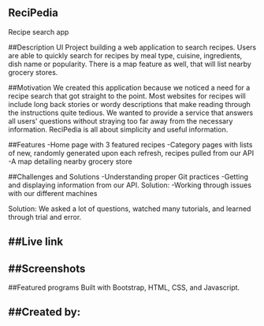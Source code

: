 ## ReciPedia
Recipe search app



##Description
UI Project building a web application to search recipes. Users are able to quickly search for recipes by meal type, cuisine, ingredients, dish name
or popularity. There is a map feature as well, that will list nearby grocery stores. 

##Motivation
We created this application because we noticed a need for a recipe search that got straight to the point. Most websites for recipes will
include long back stories or wordy descriptions that make reading through the instructions quite tedious. We wanted to provide a service that 
answers all users' questions without straying too far away from the necessary information. ReciPedia is all about simplicity and useful 
information. 

##Features
-Home page with 3 featured recipes
-Category pages with lists of new, randomly generated upon each refresh, recipes pulled from our API
-A map detailing nearby grocery store


##Challenges and Solutions
-Understanding proper Git practices
-Getting and displaying information from our API. Solution: 
-Working through issues with our different machines

Solution: We asked a lot of questions, watched many tutorials, and learned through trial and error.


##Live link
-------

##Screenshots
-------


##Featured programs
Built with Bootstrap, HTML, CSS, and Javascript.


##Created by:
--------




